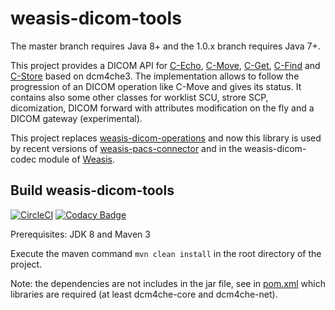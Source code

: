 # weasis-dicom-tools #

The master branch requires Java 8+ and the 1.0.x branch requires Java 7+.

This project provides a DICOM API for [C-Echo](src/main/java/org/weasis/dicom/op/Echo.java), [C-Move](src/main/java/org/weasis/dicom/op/CMove.java), [C-Get](src/main/java/org/weasis/dicom/op/CGet.java), [C-Find](src/main/java/org/weasis/dicom/op/CFind.java) and [C-Store](src/main/java/org/weasis/dicom/op/CStore.java) based on dcm4che3. The implementation allows to follow the progression of an DICOM operation like C-Move and gives its status. It contains also some other classes for worklist SCU, strore SCP, dicomization, DICOM forward with attributes modification on the fly and a DICOM gateway (experimental).

This project replaces [weasis-dicom-operations](https://github.com/nroduit/weasis-dicom-operations) and now this library is used by recent versions of [weasis-pacs-connector](https://github.com/nroduit/weasis-pacs-connector) and in the weasis-dicom-codec module of [Weasis](https://github.com/nroduit/Weasis).

## Build weasis-dicom-tools ##
[![CircleCI](https://circleci.com/gh/nroduit/weasis-dicom-tools.svg?style=svg&circle-token=574daa639fe437af07cc9abed3bd024d17a56505)](https://circleci.com/gh/nroduit/weasis-dicom-tools) [![Codacy Badge](https://api.codacy.com/project/badge/Grade/59629585bee1428c813a0d5e0c20cd95)](https://www.codacy.com/app/nicolas.roduit/weasis-dicom-tools?utm_source=github.com&amp;utm_medium=referral&amp;utm_content=nroduit/weasis-dicom-tools&amp;utm_campaign=Badge_Grade)

Prerequisites: JDK 8 and Maven 3

Execute the maven command `mvn clean install` in the root directory of the project.

Note: the dependencies are not includes in the jar file, see in [pom.xml](pom.xml) which libraries are required (at least dcm4che-core and dcm4che-net).
